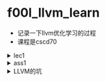 # f00l_llvm_learn
- 记录一下llvm优化学习的过程
- 课程是cscd70
<details>
<summary>lec1</summary>
  
## lec1
### basic block
- basic block的标志
  - 第一条指令
  - 一个jmp跳转的target
  - 一个紧跟着jmp的指令
### local optimization
- 本地优化，是在basic block里进行的
- 减少相同表达式的计算次数
  - build DAG
    - 表达式都有一个语法树
    - 建立DAG就是合并相同的结点，然后再根据树合并得到的图自底向上来计算表达式
    - 缺点：
      - 依赖于表达式值的计算，中间有表达式计算慢了的话就会拖慢后面指令运行的时间
  - value-number
    - 为每一个value都分配一个number，然后让var(变量)去对应那个value
    - 算法
```
Data structure:
VALUES = Table of
expression //[OP, valnum1, valnum2}
var //name of variable currently holding expression
For each instruction (dst = src1 OP src2) in execution order
valnum1 = var2value(src1); valnum2 = var2value(src2);
IF [OP, valnum1, valnum2] is in VALUES
v = the index of expression
Replace instruction with CPY dst = VALUES[v].var
ELSE Add
        expression = [OP, valnum1, valnum2]
        var        = dst
     to VALUES
v = index of new entry; tv is new temporary for v
Replace instruction with: tv = VALUES[valnum1].var OP VALUES[valnum2].var
dst = tv;
set_var2value (dst, v)
```
     - 例子
```
Assign: a->r1,b->r2,c->r3,d->r4
a = b+c;  ADD t1 = r2,r3 CPY r1 = t1 
b = a-d;  SUB t2 = r1,r4 CPY r2 = t2 
c = b+c;  ADD t3 = r2,r3 CPY r3 = t3 
d = a-d;  SUB t4 = r1,r4 CPY r4 = t4
```
- 在编译时可以计算出数值的时候，用常量替换之
### global optimization
- loop optimization
  - 减少每个循环内执行的指令次数
- global version of local optimization
  - 减少全局相同表达式的计算次数
    - 减少变量的使用次数，计算过一次的变量就不再计算
    - eg:
```
优化前
B1: i := n-1
B2: if i<1 goto out 
B3: j := 1
B4: if j>i goto B5 
B6: t1 := j-1
    t2 := 4*t1
    t3 := A[t2]     ;A[j]
    t6 := 4*j
    t7 := A[t6]     ;A[j+1]
    if t3<=t7 goto B8
|B7: t8 :=j-1 
|    t9 := 4*t8
|    temp := A[t9] ;temp:=A[j] 
|    t12 := 4*j
|    t13 := A[t12] ;A[j+1] 
|    A[t9]:= t13 ;A[j]:=A[j+1] 
|    A[t12]:=temp ;A[j+1]:=temp
B8: j := j+1 goto B4
B5: i := i-1 goto B2
out: 
```
```
优化后
B1: i := n-1
B2: if i<1 goto out
B3: j := 1
B4: if j>i goto B5
B6: t1 := j-1
|B7: A[t2] := t7
|    A[t6] := t3
B8: j := j+1
    goto B4
    t2 := 4*t1
    t3 := A[t2]   ;A[j]
    t6 := 4*j
    t7 := A[t6]   ;A[j+1]
    if t3<=t7 goto B8
B5: i := i-1 goto B2
out:
```
    - 可以看到优化后，利用了之前汇编就计算出的临时变量值来使用，无需再次计算
    - 优化的部分我用|标记出来了
- loop optimization
  - 尽量用加法替换乘法
  - 对循环的下标，尽量用其他已经有的变量来代替，这样就无需再次计算
```
优化前
B1: i := n-1
B2: if i<1 goto out
|B3: j := 1
|B4: if j>i goto B5
|B6: t1 := j-1
|    t2 := 4*t1
|    t3 := A[t2]     ;A[j]
|    t6 := 4*j
|    t7 := A[t6]     ;A[j+1]
|    if t3<=t7 goto B8
B7: A[t2] := t7
    A[t6] := t3
|B8: j := j+1
|    goto B4
B5: i := i-1 goto B2
out:
```
```
优化后
B1: i := n-1
B2: if i<1 goto out 
|B3: t2 := 0
|    t6 := 4
|B4: t19 := 4*I
|    if t6>t19 goto B5
|B6: t3 := A[t2]
|    t7 := A[t6] ;A[j+1] 
|    if t3<=t7 goto B8
B7: A[t2] := t7
    A[t6] := t3
|B8: t2 := t2+4
|    t6 := t6+4
|    goto B4 
B5: i := i-1
    goto B2 
out:
```
  - 可以看到优化后，乘法由两次变成一次，然后用统一的变量来代替数组的index和循环的变量
</details>
<details>
<summary>ass1</summary>
  
- 实验是通过llvm pass来遍历clang生成的代码，然后对其进行一些操作
- 介绍一下pass的概念
  - pass可以通俗的理解成对代码进行遍历，然后可以在遍历的过程可以对程序进行修改
  - llvm把程序分解成Module，Module分解成Function和Global variable，
  - Function分解成Basic Block,Basic Block分解成Instruction
  - llvm针对这些分解出来的都有pass，这些pass都是class，并且提供了对程序进行改动的成员函数
  - 继承后就可以编写自己的pass了
## function info
- 这一个实验主要是打印出函数的信息
  - 函数名称
  - 直接调用该函数的次数
  - 函数的参数个数
  - 函数的Basic Block的个数
  - 函数的指令数
## local optimization
- 这个利用llvm的pass进行local optimization
- 分为三个方面
  - algebraic identifies, eg: x + 0 -> x
  - constant fold  eg: 3 + 6 -> 9
  - strengthen reduction  eg: x * 2 -> x << 1
- 这些都是需要对instructions进行pass，然后找到符合条件的指令进行优化。
- 利用llvm那些pass的成员函数就可以完成这个工作
</details>
<details>
<summary>LLVM的坑</summary>

## 源码外编译llvm pass

- 首先要新建一个<project>文件夹，然后在里面建一个写Pass的文件夹，<project>里的CMakeLists.txt要这么写
  
```c
  
cmake_minimum_required(VERSION 3.16) #说明cmake的最小版本
project(assignment1)  #项目名称
set(CMAKE_CXX_STANDARD 11) #设置c++版本
set(LLVM_HOME ~/llvm/build) #设置llvm的位置
set(LLVM_DIR ${LLVM_HOME}/lib/cmake/llvm) #设置cmake的位置
find_package(LLVM REQUIRED CONFIG) #找到llvm-config
add_definitions(${LLVM_DEFINITIONS}) 
include_directories(${LLVM_INCLUDE_DIRS}) #将llvm的include文件夹包含进来
link_directories(${LLVM_LIBRARY_DIRS}) #将llvm的library文件夹包含进来

MESSAGE(${LLVM_LIBRARY_DIRS})
MESSAGE(${LLVM_INCLUDE_DIRS})

add_subdirectory(FunctionInfo) #将pass的文件夹加入

```
- 然后是pass文件夹里的

```

set(CMAKE_CXX_STANDARD 11)
add_library(FunctionPass MODULE
        FunctionInfo.cpp
        )

set_target_properties(FunctionPass PROPERTIES
        COMPILE_FLAGS "-fno-rtti"
        )

if(APPLE)
    set_target_properties(FunctionPass PROPERTIES
            LINK_FLAGS "-undefined dynamic_lookup"
            )
endif(APPLE)

```

- 这样就能源码外编译pass了
- 最开始的时候我没加if(APPLE)那个，所以每次build都会出错

- 还有一个是自行编译出来的pass用opt加载会出现Symbol Not Found
- 这是因为我的电脑用的opt是自带的，版本比较低，从而导致符号和我自行编译的llvm不一样所导致的
- 在环境变量里加一行包含llvm/bin路径的语句就可以了

## 在项目中include llvm的库
- 在CMakeLists里这么写

```

cmake_minimum_required(VERSION 3.16)
project(kaledoscope_front)

set(CMAKE_CXX_STANDARD 14)
set(LLVM_HOME ~/llvm/llvm-project/build)
set(LLVM_DIR ${LLVM_HOME}/lib/cmake/llvm)
find_package(LLVM REQUIRED CONFIG)
add_definitions(${LLVM_DEFINITIONS})
include_directories(${LLVM_INCLUDE_DIRS})
link_directories(${LLVM_LIBRARY_DIRS})

add_executable(kaledoscope_front main.cpp)

llvm_map_components_to_libnames(llvm-config --cxxflags --ldflags --system-libs --libs core mcjit native)
target_link_libraries(kaledoscope_front ${llvm_libs})
link_directories(${LLVM_LIBRARY_DIRS})

set_target_properties(kaledoscope_front PROPERTIES
        COMPILE_FLAGS "-fno-rtti "
        )
if(APPLE)
    set_target_properties(kaledoscope_front PROPERTIES
            LINK_FLAGS "-undefined dynamic_lookup"
            )
endif(APPLE)

```

</details>
